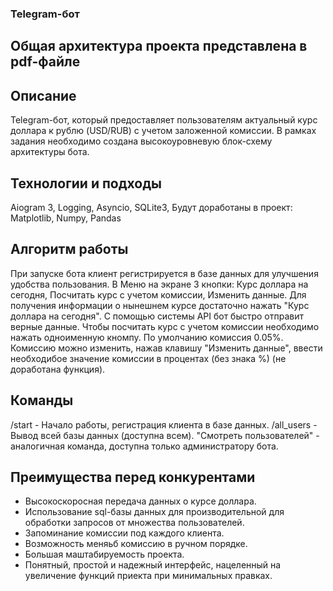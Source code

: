 ### Telegram-бот
## Общая архитектура проекта представлена в pdf-файле
## Описание
Telegram-бот, который предоставляет пользователям актуальный курс доллара к рублю (USD/RUB) с учетом заложенной комиссии. 
В рамках задания необходимо создана высокоуровневую блок-схему архитектуры бота.
## Технологии и подходы
Aiogram 3, Logging, Asyncio, SQLite3,
Будут доработаны в проект: Matplotlib, Numpy, Pandas
## Алгоритм работы
При запуске бота клиент регистрируется в базе данных для улучшения удобства пользования.
В Меню на экране 3 кнопки: Курс доллара на сегодня, Посчитать курс с учетом комиссии, Изменить данные.
Для получения информации о нынешнем курсе достаточно нажать "Курс доллара на сегодня". С помощью системы API бот быстро отправит верные данные.
Чтобы посчитать курс с учетом комиссии необходимо нажать одноименную кномпу. По умолчанию комиссия 0.05%. 
Комиссию можно изменить, нажав клавишу "Изменить данные", ввести необходибое значение комиссии в процентах (без знака %) (не доработана функция).
## Команды
/start - Начало работы, регистрация клиента в базе данных.
/all_users - Вывод всей базы данных (доступна всем).
"Смотреть пользователей" - аналогичная команда, доступна только администратору бота.
## Преимущества перед конкурентами
* Высокоскоросная передача данных о курсе доллара.
* Использование sql-базы данных для производительной для обработки запросов от множества пользователей.
* Запоминание комиссии под каждого клиента.
* Возможность меняьб комиссию в ручном порядке.
* Большая маштабируемость проекта.
* Понятный, простой и надежный интерфейс, нацеленный на увеличение функций приекта при минимальных правках.
